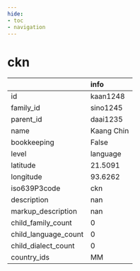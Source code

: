 ```yaml
---
hide:
- toc
- navigation
---
```

# ckn
|                      | info       |
|:---------------------|:-----------|
| id                   | kaan1248   |
| family_id            | sino1245   |
| parent_id            | daai1235   |
| name                 | Kaang Chin |
| bookkeeping          | False      |
| level                | language   |
| latitude             | 21.5091    |
| longitude            | 93.6262    |
| iso639P3code         | ckn        |
| description          | nan        |
| markup_description   | nan        |
| child_family_count   | 0          |
| child_language_count | 0          |
| child_dialect_count  | 0          |
| country_ids          | MM         |